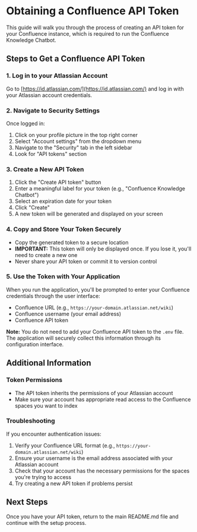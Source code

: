 # Obtaining a Confluence API Token

This guide will walk you through the process of creating an API token for your Confluence instance, which is required to run the Confluence Knowledge Chatbot.

## Steps to Get a Confluence API Token

### 1. Log in to your Atlassian Account

Go to [https://id.atlassian.com/](https://id.atlassian.com/) and log in with your Atlassian account credentials.

### 2. Navigate to Security Settings

Once logged in:
1. Click on your profile picture in the top right corner
2. Select "Account settings" from the dropdown menu
3. Navigate to the "Security" tab in the left sidebar
4. Look for "API tokens" section

### 3. Create a New API Token

1. Click the "Create API token" button
2. Enter a meaningful label for your token (e.g., "Confluence Knowledge Chatbot")
3. Select an expiration date for your token
4. Click "Create"
5. A new token will be generated and displayed on your screen

### 4. Copy and Store Your Token Securely

- Copy the generated token to a secure location
- **IMPORTANT:** This token will only be displayed once. If you lose it, you'll need to create a new one
- Never share your API token or commit it to version control

### 5. Use the Token with Your Application

When you run the application, you'll be prompted to enter your Confluence credentials through the user interface:
- Confluence URL (e.g., `https://your-domain.atlassian.net/wiki`)
- Confluence username (your email address)
- Confluence API token

**Note:** You do not need to add your Confluence API token to the `.env` file. The application will securely collect this information through its configuration interface.

## Additional Information

### Token Permissions

- The API token inherits the permissions of your Atlassian account
- Make sure your account has appropriate read access to the Confluence spaces you want to index

### Troubleshooting

If you encounter authentication issues:

1. Verify your Confluence URL format (e.g., `https://your-domain.atlassian.net/wiki`)
2. Ensure your username is the email address associated with your Atlassian account
3. Check that your account has the necessary permissions for the spaces you're trying to access
4. Try creating a new API token if problems persist

## Next Steps

Once you have your API token, return to the main README.md file and continue with the setup process.
